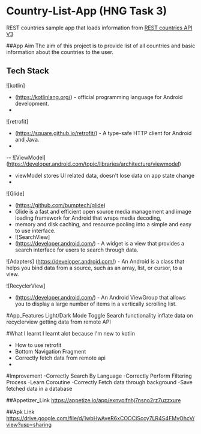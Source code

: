 # Country-List-App (HNG Task 3)
REST countries sample app that loads information from [REST countries
API V3](https://restcountries.com/#api-endpoints-v3-all) 

##App Aim
The aim of this project is to provide list of all countries and basic information about the countries to the user.

## Tech Stack
![kotlin]
- (https://kotlinlang.org/) -  official programming language for Android development.
- 
![retrofit]
- (https://square.github.io/retrofit/) - A type-safe HTTP client for Android and Java.
- 
-- ![ViewModel] (https://developer.android.com/topic/libraries/architecture/viewmodel) 
- viewModel stores UI related data, doesn't lose data on app state change
- 
![Glide]
- (https://github.com/bumptech/glide)
- Glide is a fast and efficient open source media management and image loading framework for Android that wraps media decoding, 
- memory and disk caching, and resource pooling into a simple and easy to use interface.
- 
  ![SearchView] 
- (https://developer.android.com/) - A widget is a view that provides a search interface for users to search through data.

 ![Adapters]
(https://developer.android.com/) - An Android is a class that helps you bind data from a source, such as an array, list, or cursor, to a view.

![RecyclerView]
- (https://developer.android.com/) - An Android ViewGroup that allows you to display a large number of items in a vertically scrolling list.

#App_Features
Light/Dark Mode Toggle
Search functionality
inflate data on recyclerview
getting data from remote API

#What I learnt
I learnt alot because I'm new to kotlin
- How to use retrofit
- Bottom Navigation Fragment
- Correctly fetch data from remote api 
- 



#Improvement
-Correctly Search By Language
-Correctly Perform Filtering Process
-Learn Coroutine
-Correctly Fetch data through background
-Save fetched data in a database





##Appetizer_Link 
https://appetize.io/app/exnvpifnhj7nsno2rz7uzzxure

##Apk Link
https://drive.google.com/file/d/1wbHwAveR6xCOOCiSccy7LR4S4FMyOhcV/view?usp=sharing









